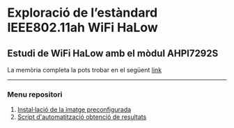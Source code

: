 # Exploració de l’estàndard IEEE802.11ah WiFi HaLow
## Estudi de WiFi HaLow amb el mòdul AHPI7292S
La memòria completa la pots trobar en el següent [link](Memoria11ah.pdf)

---

### Menu repositori
1. [Instal·lació de la imatge preconfigurada](Image)
2. [Script d'automatització obtenció de resultats](TestScript)

